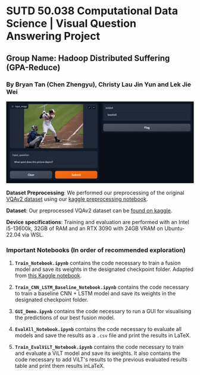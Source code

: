 # SUTD 50.038 Computational Data Science | Visual Question Answering Project
<!-- 
## [Report](AIReport.pdf) | [Slides](https://docs.google.com/presentation/d/1rFt7QGFVdLSPshTbRth7EsdzxvsI5NSsFlLf5Yv9fZA/edit?usp=sharing) | [GUI](https://dr-lazarus-ai-streamlit-frontend-main-wnbdru.streamlit.app/) + [GUI Repo](https://github.com/fauzxan/ai_streamlit_frontend) -->

## Group Name: Hadoop Distributed Suffering (GPA-Reduce)

### By Bryan Tan (Chen Zhengyu), Christy Lau Jin Yun and Lek Jie Wei

![GUI](ImagesForDemo/gui_screenshot.png)

**Dataset Preprocessing**: We performed our preprocessing of the original [VQAv2 dataset](https://www.kaggle.com/datasets/rajatkumar794/visual-based-question-answering) using our [kaggle preprocessing notebook](https://www.kaggle.com/code/christylau/vqav2-preprocessing).
 
**Dataset**: Our preprocessed VQAv2 dataset can be [found on kaggle](https://www.kaggle.com/datasets/christylau/vqav2-annotations-preprocessed?select=VQAv2_answer_mapping.json).

**Device specifications**: Training and evaluation are performed with an Intel i5-13600k, 32GB of RAM and an RTX 3090 with 24GB VRAM on Ubuntu-22.04 via WSL.

### Important Notebooks (In order of recommended exploration)

1. **`Train_Notebook.ipynb`** contains the code necessary to train a fusion model and save its weights in the designated checkpoint folder. Adapted from [this Kaggle notebook](https://www.kaggle.com/code/bhavikardeshna/visual-question-answering-multimodal-transfomer).  

2. **`Train_CNN_LSTM_Baseline_Notebook.ipynb`** contains the code necessary to train a baseline CNN + LSTM model and save its weights in the designated checkpoint folder.

3. **`GUI_Demo.ipynb`** contains the code necessary to run a GUI for visualising the predictions of our best fusion model.

4. **`EvalAll_Notebook.ipynb`** contains the code necessary to evaluate all models and save the results as a `.csv` file and print the results in LaTeX.

5. **`Train_EvalViLT_Notebook.ipynb`** contains the code necessary to train and evaluate a ViLT model and save its weights. It also contains the code necessary to add ViLT's results to the previous evaluated results table and print them results inLaTeX.

